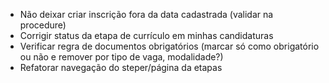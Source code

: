 - Não deixar criar inscrição fora da data cadastrada (validar na procedure)
- Corrigir status da etapa de currículo em minhas candidaturas
- Verificar regra de documentos obrigatórios (marcar só como obrigatório ou não e remover por tipo de vaga, modalidade?)
- Refatorar navegação do steper/página da etapas